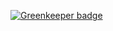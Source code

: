 

[![Greenkeeper badge](https://badges.greenkeeper.io/jazmon/react-native-onscreen-navbar-example.svg)](https://greenkeeper.io/)